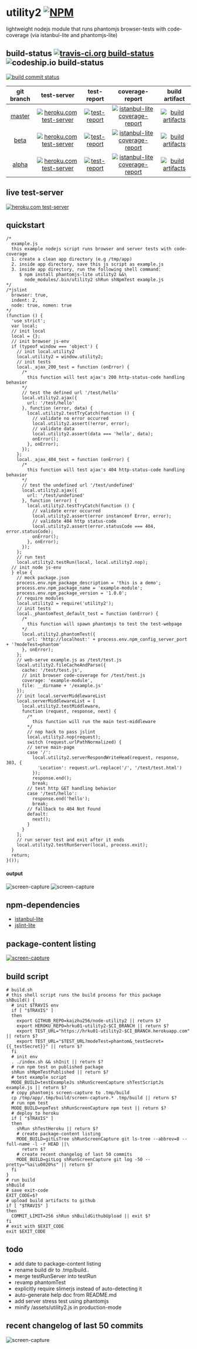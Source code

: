 utility2 [![NPM](https://img.shields.io/npm/v/utility2.svg?style=flat-square)](https://www.npmjs.org/package/utility2)
========
lightweight nodejs module that runs phantomjs browser-tests with code-coverage (via istanbul-lite and phantomjs-lite)



## build-status [![travis-ci.org build-status](https://api.travis-ci.org/kaizhu256/node-utility2.svg)](https://travis-ci.org/kaizhu256/node-utility2) ![codeship.io build-status](https://codeship.com/projects/df8f44c0-2ee3-0132-0af5-6a016ae0b812/status)

[![build commit status](https://kaizhu256.github.io/node-utility2/build/build.badge.svg)](https://travis-ci.org/kaizhu256/node-utility2)

| git branch | test-server | test-report | coverage-report | build artifact |
|:----------:|:-----------:|:-----------:|:---------------:|:--------------:|
|[master](https://github.com/kaizhu256/node-utility2/tree/master) | [![heroku.com test-server](https://kaizhu256.github.io/node-utility2/build/heroku-logo.75x25.png)](https://hrku01-utility2-master.herokuapp.com?modeTest=1) | [![test-report](https://kaizhu256.github.io/node-utility2/build/branch/master/travis-ci.org/test-report.badge.svg)](https://kaizhu256.github.io/node-utility2/build/branch/master/travis-ci.org/test-report.html) | [![istanbul-lite coverage-report](https://kaizhu256.github.io/node-utility2/build/branch/master/travis-ci.org/coverage-report.badge.svg)](https://kaizhu256.github.io/node-utility2/build/branch/master/travis-ci.org/coverage-report.html/node-utility2/index.html) | [![build artifacts](https://kaizhu256.github.io/node-utility2/build/glyphicons_144_folder_open.png)](https://github.com/kaizhu256/node-utility2/tree/gh-pages/build/branch/master/travis-ci.org)|
|[beta](https://github.com/kaizhu256/node-utility2/tree/beta) | [![heroku.com test-server](https://kaizhu256.github.io/node-utility2/build/heroku-logo.75x25.png)](https://hrku01-utility2-beta.herokuapp.com?modeTest=1) | [![test-report](https://kaizhu256.github.io/node-utility2/build/branch/beta/travis-ci.org/test-report.badge.svg)](https://kaizhu256.github.io/node-utility2/build/branch/beta/travis-ci.org/test-report.html) | [![istanbul-lite coverage-report](https://kaizhu256.github.io/node-utility2/build/branch/beta/travis-ci.org/coverage-report.badge.svg)](https://kaizhu256.github.io/node-utility2/build/branch/beta/travis-ci.org/coverage-report.html/node-utility2/index.html) | [![build artifacts](https://kaizhu256.github.io/node-utility2/build/glyphicons_144_folder_open.png)](https://github.com/kaizhu256/node-utility2/tree/gh-pages/build/branch/beta/travis-ci.org)|
|[alpha](https://github.com/kaizhu256/node-utility2/tree/alpha) | [![heroku.com test-server](https://kaizhu256.github.io/node-utility2/build/heroku-logo.75x25.png)](https://hrku01-utility2-alpha.herokuapp.com?modeTest=1) | [![test-report](https://kaizhu256.github.io/node-utility2/build/branch/alpha/travis-ci.org/test-report.badge.svg)](https://kaizhu256.github.io/node-utility2/build/branch/alpha/travis-ci.org/test-report.html) | [![istanbul-lite coverage-report](https://kaizhu256.github.io/node-utility2/build/branch/alpha/travis-ci.org/coverage-report.badge.svg)](https://kaizhu256.github.io/node-utility2/build/branch/alpha/travis-ci.org/coverage-report.html/node-utility2/index.html) | [![build artifacts](https://kaizhu256.github.io/node-utility2/build/glyphicons_144_folder_open.png)](https://github.com/kaizhu256/node-utility2/tree/gh-pages/build/branch/alpha/travis-ci.org)|



## live test-server
[![heroku.com test-server](https://kaizhu256.github.io/node-utility2/build/screen-capture.testHeroku.slimerjs.png)](https://hrku01-utility2-beta.herokuapp.com?modeTest=1)



## quickstart
```
/*
  example.js
  this example nodejs script runs browser and server tests with code-coverage
  1. create a clean app directory (e.g /tmp/app)
  2. inside app directory, save this js script as example.js
  3. inside app directory, run the following shell command:
     $ npm install phantomjs-lite utility2 &&\
       node_modules/.bin/utility2 shRun shNpmTest example.js
*/
/*jslint
  browser: true,
  indent: 2,
  node: true, nomen: true
*/
(function () {
  'use strict';
  var local;
  // init local
  local = {};
  // init browser js-env
  if (typeof window === 'object') {
    // init local.utility2
    local.utility2 = window.utility2;
    // init tests
    local._ajax_200_test = function (onError) {
      /*
        this function will test ajax's 200 http-status-code handling behavior
      */
      // test the defined url '/test/hello'
      local.utility2.ajax({
        url: '/test/hello'
      }, function (error, data) {
        local.utility2.testTryCatch(function () {
          // validate no error occurred
          local.utility2.assert(!error, error);
          // validate data
          local.utility2.assert(data === 'hello', data);
          onError();
        }, onError);
      });
    };
    local._ajax_404_test = function (onError) {
      /*
        this function will test ajax's 404 http-status-code handling behavior
      */
      // test the undefined url '/test/undefined'
      local.utility2.ajax({
        url: '/test/undefined'
      }, function (error) {
        local.utility2.testTryCatch(function () {
          // validate error occurred
          local.utility2.assert(error instanceof Error, error);
          // validate 404 http status-code
          local.utility2.assert(error.statusCode === 404, error.statusCode);
          onError();
        }, onError);
      });
    };
    // run test
    local.utility2.testRun(local, local.utility2.nop);
  // init node js-env
  } else {
    // mock package.json
    process.env.npm_package_description = 'this is a demo';
    process.env.npm_package_name = 'example-module';
    process.env.npm_package_version = '1.0.0';
    // require modules
    local.utility2 = require('utility2');
    // init tests
    local._phantomTest_default_test = function (onError) {
      /*
        this function will spawn phantomjs to test the test-webpage
      */
      local.utility2.phantomTest({
        url: 'http://localhost:' + process.env.npm_config_server_port + '?modeTest=phantom'
      }, onError);
    };
    // web-serve example.js as /test/test.js
    local.utility2.fileCacheAndParse({
      cache: '/test/test.js',
      // init browser code-coverage for /test/test.js
      coverage: 'example-module',
      file: __dirname + '/example.js'
    });
    // init local.serverMiddlewareList
    local.serverMiddlewareList = [
      local.utility2.testMiddleware,
      function (request, response, next) {
        /*
          this function will run the main test-middleware
        */
        // nop hack to pass jslint
        local.utility2.nop(request);
        switch (request.urlPathNormalized) {
        // serve main-page
        case '/':
          local.utility2.serverRespondWriteHead(request, response, 303, {
            'Location': request.url.replace('/', '/test/test.html')
          });
          response.end();
          break;
        // test http GET handling behavior
        case '/test/hello':
          response.end('hello');
          break;
        // fallback to 404 Not Found
        default:
          next();
        }
      }
    ];
    // run server test and exit after it ends
    local.utility2.testRunServer(local, process.exit);
  }
  return;
}());
```
#### output
![screen-capture](https://kaizhu256.github.io/node-utility2/build/screen-capture.testExampleJs.png)
![screen-capture](https://kaizhu256.github.io/node-utility2/build/screen-capture.testExampleJs.slimerjs.png)



## npm-dependencies
- [istanbul-lite](https://www.npmjs.com/package/istanbul-lite)
- [jslint-lite](https://www.npmjs.com/package/jslint-lite)



## package-content listing
[![screen-capture](https://kaizhu256.github.io/node-utility2/build/screen-capture.gitLsTree.png)](https://github.com/kaizhu256/node-utility2)



## build script
```
# build.sh
# this shell script runs the build process for this package
shBuild() {
  # init $TRAVIS env
  if [ "$TRAVIS" ]
  then
    export GITHUB_REPO=kaizhu256/node-utility2 || return $?
    export HEROKU_REPO=hrku01-utility2-$CI_BRANCH || return $?
    export TEST_URL="https://hrku01-utility2-$CI_BRANCH.herokuapp.com" || return $?
    export TEST_URL="$TEST_URL?modeTest=phantom&_testSecret={{_testSecret}}" || return $?
  fi
  # init env
  . ./index.sh && shInit || return $?
  # run npm test on published package
  shRun shNpmTestPublished || return $?
  # test example script
  MODE_BUILD=testExampleJs shRunScreenCapture shTestScriptJs example.js || return $?
  # copy phantomjs screen-capture to .tmp/build
  cp /tmp/app/.tmp/build/screen-capture.* .tmp/build || return $?
  # run npm test
  MODE_BUILD=npmTest shRunScreenCapture npm test || return $?
  # deploy to heroku
  if [ "$TRAVIS" ]
  then
    shRun shTestHeroku || return $?
    # create package-content listing
    MODE_BUILD=gitLsTree shRunScreenCapture git ls-tree --abbrev=8 --full-name -l -r HEAD ||\
      return $?
    # create recent changelog of last 50 commits
    MODE_BUILD=gitLog shRunScreenCapture git log -50 --pretty="%ai\u0020%s" || return $?
  fi
}
# run build
shBuild
# save exit-code
EXIT_CODE=$?
# upload build artifacts to github
if [ "$TRAVIS" ]
then
  COMMIT_LIMIT=256 shRun shBuildGithubUpload || exit $?
fi
# exit with $EXIT_CODE
exit $EXIT_CODE
```



## todo
- add date to package-content listing
- rename build dir to .tmp/build.<branch>.<host>
- merge testRunServer into testRun
- revamp phantomTest
- explicitly require slimerjs instead of auto-detecting it
- auto-generate help doc from README.md
- add server stress test using phantomjs
- minify /assets/utility2.js in production-mode



## recent changelog of last 50 commits
![screen-capture](https://kaizhu256.github.io/node-utility2/build/screen-capture.gitLog.png)
